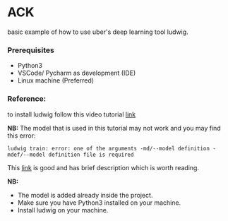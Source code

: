 # ACK
basic example of how to use uber's deep learning tool ludwig.


### Prerequisites
- Python3
- VSCode/ Pycharm as development (IDE)
- Linux machine (Preferred)


### Reference:
to install ludwig follow this video tutorial [link](https://www.youtube.com/watch?v=uSOsos2eKHI)

**NB:** The model that is used in this tutorial may not work and you may find this error:

`ludwig train: error: one of the arguments -md/--model definition -mdef/--model definition file is required`


This [link](https://towardsdatascience.com/introducing-ubers-ludwig-5bd275a73eda) is good and has brief description which is worth reading.

**NB:** 
- The model is added already inside the project.
- Make sure you have Python3 installed on your machine.
- Install ludwig on your machine.


